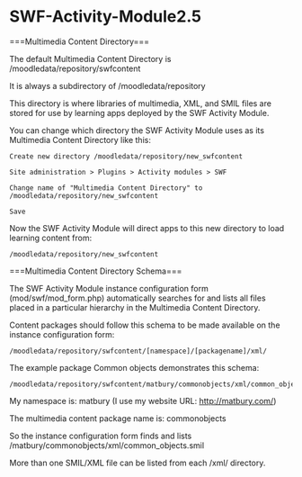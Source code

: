 SWF-Activity-Module2.5
======================

===Multimedia Content Directory===

The default Multimedia Content Directory is /moodledata/repository/swfcontent

It is always a subdirectory of /moodledata/repository

This directory is where libraries of multimedia, XML, and SMIL files are stored for use by learning apps deployed by the SWF Activity Module.

You can change which directory the SWF Activity Module uses as its Multimedia Content Directory like this:

    Create new directory /moodledata/repository/new_swfcontent

    Site administration > Plugins > Activity modules > SWF

    Change name of "Multimedia Content Directory" to /moodledata/repository/new_swfcontent

    Save

Now the SWF Activity Module will direct apps to this new directory to load learning content from:

    /moodledata/repository/new_swfcontent


===Multimedia Content Directory Schema===

The SWF Activity Module instance configuration form (mod/swf/mod_form.php) automatically searches for and lists all files placed in a particular hierarchy in the Multimedia Content Directory.

Content packages should follow this schema to be made available on the instance configuration form:

    /moodledata/repository/swfcontent/[namespace]/[packagename]/xml/

The example package Common objects demonstrates this schema:

    /moodledata/repository/swfcontent/matbury/commonobjects/xml/common_objects.smil

My namespace is: matbury (I use my website URL: http://matbury.com/)

The multimedia content package name is: commonobjects

So the instance configuration form finds and lists /matbury/commonobjects/xml/common_objects.smil

More than one SMIL/XML file can be listed from each /xml/ directory.